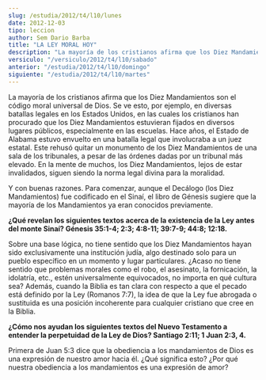 ```yaml
---
slug: /estudia/2012/t4/l10/lunes
date: 2012-12-03
tipo: leccion
author: Sem Dario Barba
title: "LA LEY MORAL HOY"
description: "La mayoría de los cristianos afirma que los Diez Mandamientos son el código  moral universal de Dios. Se ve esto, por ejemplo, en diversas batallas legales  en los Estados Unidos, en las cuales los cristianos han procurado que los Diez  Mandamientos estuvieran fijados en diver..."
versiculo: "/versiculo/2012/t4/l10/sabado"
anterior: "/estudia/2012/t4/l10/domingo"
siguiente: "/estudia/2012/t4/l10/martes"
---
```


La mayoría de los cristianos afirma que los Diez Mandamientos son el código moral universal de Dios. Se ve esto, por ejemplo, en diversas batallas legales en los Estados Unidos, en las cuales los cristianos han procurado que los Diez Mandamientos estuvieran fijados en diversos lugares públicos, especialmente en las escuelas. Hace años, el Estado de Alabama estuvo envuelto en una batalla legal que involucraba a un juez estatal. Este rehusó quitar un monumento de los Diez Mandamientos de una sala de los tribunales, a pesar de las órdenes dadas por un tribunal más elevado. En la mente de muchos, los Diez Mandamientos, lejos de estar invalidados, siguen siendo la norma legal divina para la moralidad.

Y con buenas razones. Para comenzar, aunque el Decálogo (los Diez Mandamientos) fue codificado en el Sinaí, el libro de Génesis sugiere que la mayoría de los Mandamientos ya eran conocidos previamente.

**¿Qué revelan los siguientes textos acerca de la existencia de la Ley antes del monte Sinaí? Génesis 35:1-4; 2:3; 4:8-11; 39:7-9; 44:8; 12:18.**

Sobre una base lógica, no tiene sentido que los Diez Mandamientos hayan sido exclusivamente una institución judía, algo destinado solo para un pueblo específico en un momento y lugar particulares. ¿Acaso no tiene sentido que problemas morales como el robo, el asesinato, la fornicación, la idolatría, etc., estén universalmente equivocados, no importa en qué cultura sea? Además, cuando la Biblia es tan clara con respecto a que el pecado está definido por la Ley (Romanos 7:7), la idea de que la Ley fue abrogada o sustituida es una posición incoherente para cualquier cristiano que cree en la Biblia.

**¿Cómo nos ayudan los siguientes textos del Nuevo Testamento a entender la perpetuidad de la Ley de Dios? Santiago 2:11; 1 Juan 2:3, 4.**

Primera de Juan 5:3 dice que la obediencia a los mandamientos de Dios es una expresión de nuestro amor hacia él. ¿Qué significa esto? ¿Por qué nuestra obediencia a los mandamientos es una expresión de amor?
